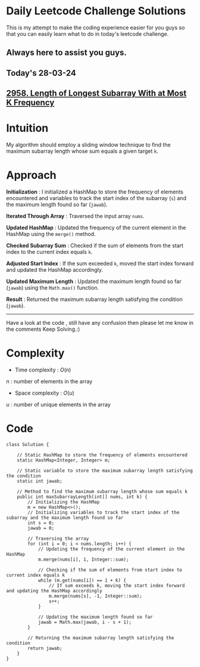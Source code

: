 # Daily Leetcode Challenge Solutions

This is my attempt to make the coding experience easier for you guys so that you can easily learn what to do in today's leetcode challenge.

## Always here to assist you guys.

## Today's 28-03-24

## [2958. Length of Longest Subarray With at Most K Frequency](https://leetcode.com/problems/length-of-longest-subarray-with-at-most-k-frequency/description/?envType=daily-question&envId=2024-03-28)

# Intuition
<!-- Describe your first thoughts on how to solve this problem. -->
My algorithm should employ a sliding window technique to find the maximum subarray length whose sum equals a given target `k`.
# Approach
<!-- Describe your approach to solving the problem. -->
**Initialization** : I initialized a HashMap to store the frequency of elements encountered and variables to track the start index of the subarray (`s`) and the maximum length found so far (`jawab`).

**Iterated Through Array** : Traversed the input array `nums`.

**Updated HashMap** : Updated the frequency of the current element in the HashMap using the `merge()` method.

**Checked Subarray Sum** : Checked if the sum of elements from the start index to the current index equals `k`.

**Adjusted Start Index** : If the sum exceeded `k`, moved the start index forward and updated the HashMap accordingly.

**Updated Maximum Length** : Updated the maximum length found so far (`jawab`) using the `Math.max()` function.

**Result** : Returned the maximum subarray length satisfying the condition (`jawab`).

--- 
Have a look at the code , still have any confusion then please let me know in the comments
Keep Solving.:)
# Complexity
- Time complexity : $O(n)$
<!-- Add your time complexity here, e.g. $$O(n)$$ -->
$n$ : number of elements in the array
- Space complexity : $O(u)$
<!-- Add your space complexity here, e.g. $$O(n)$$ -->
$u$ : number of unique elements in the array

# Code
```
class Solution {

    // Static HashMap to store the frequency of elements encountered
    static HashMap<Integer, Integer> m;
    
    // Static variable to store the maximum subarray length satisfying the condition
    static int jawab;

    // Method to find the maximum subarray length whose sum equals k
    public int maxSubarrayLength(int[] nums, int k) {
        // Initializing the HashMap
        m = new HashMap<>();
        // Initializing variables to track the start index of the subarray and the maximum length found so far
        int s = 0;
        jawab = 0;

        // Traversing the array
        for (int i = 0; i < nums.length; i++) {
            // Updating the frequency of the current element in the HashMap
            m.merge(nums[i], 1, Integer::sum);
            
            // Checking if the sum of elements from start index to current index equals k
            while (m.get(nums[i]) == 1 + k) {
                // If sum exceeds k, moving the start index forward and updating the HashMap accordingly
                m.merge(nums[s], -1, Integer::sum);
                s++;
            }
            
            // Updating the maximum length found so far
            jawab = Math.max(jawab, i - s + 1);
        }
        
        // Returning the maximum subarray length satisfying the condition
        return jawab;
    }
}
```

